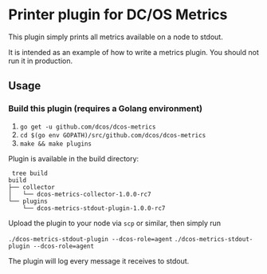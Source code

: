 # Printer plugin for DC/OS Metrics

This plugin simply prints all metrics available on a node to stdout. 

It is intended as an example of how to write a metrics plugin. You should not
run it in production.

## Usage

### Build this plugin (requires a Golang environment)
1. `go get -u github.com/dcos/dcos-metrics`
1. `cd $(go env GOPATH)/src/github.com/dcos/dcos-metrics`
1. `make && make plugins`

Plugin is available in the build directory:
```
 tree build
build
├── collector
│   └── dcos-metrics-collector-1.0.0-rc7
└── plugins
    └── dcos-metrics-stdout-plugin-1.0.0-rc7
```

Upload the plugin to your node via `scp` or similar, then simply run

`./dcos-metrics-stdout-plugin --dcos-role=agent`
`./dcos-metrics-stdout-plugin --dcos-role=agent`

The plugin will log every message it receives to stdout. 

